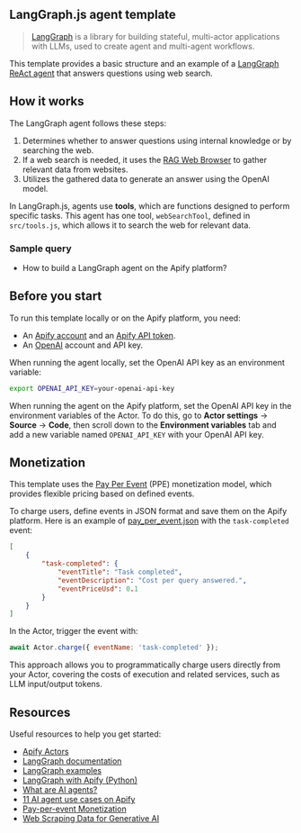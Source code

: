 ## LangGraph.js agent template

<!-- This is an Apify template readme -->

> [LangGraph](https://langchain-ai.github.io/langgraphjs/) is a library for building stateful, multi-actor applications with LLMs, used to create agent and multi-agent workflows.

This template provides a basic structure and an example of a [LangGraph](https://www.langchain.com/langgraph) [ReAct agent](https://react-lm.github.io/) that answers questions using web search.

## How it works

The LangGraph agent follows these steps:

1. Determines whether to answer questions using internal knowledge or by searching the web.
2. If a web search is needed, it uses the [RAG Web Browser](https://apify.com/apify/rag-web-browser) to gather relevant data from websites.
3. Utilizes the gathered data to generate an answer using the OpenAI model.

In LangGraph.js, agents use **tools**, which are functions designed to perform specific tasks.
This agent has one tool, `webSearchTool`, defined in `src/tools.js`, which allows it to search the web for relevant data.

### Sample query

- How to build a LangGraph agent on the Apify platform?

## Before you start

To run this template locally or on the Apify platform, you need:

- An [Apify account](https://console.apify.com/) and an [Apify API token](https://docs.apify.com/platform/integrations/api#api-token).
- An [OpenAI](https://openai.com/) account and API key.

When running the agent locally, set the OpenAI API key as an environment variable:

```bash
export OPENAI_API_KEY=your-openai-api-key
```

When running the agent on the Apify platform, set the OpenAI API key in the environment variables of the Actor.
To do this, go to **Actor settings** → **Source** → **Code**, then scroll down to the **Environment variables** tab and add a new variable named `OPENAI_API_KEY` with your OpenAI API key.

## Monetization

This template uses the [Pay Per Event](https://docs.apify.com/platform/actors/publishing/monetize#pay-per-event-pricing-model) (PPE) monetization model, which provides flexible pricing based on defined events.

To charge users, define events in JSON format and save them on the Apify platform. Here is an example of [pay_per_event.json](.actor/pay_per_event.json) with the `task-completed` event:

```json
[
    {
        "task-completed": {
            "eventTitle": "Task completed",
            "eventDescription": "Cost per query answered.",
            "eventPriceUsd": 0.1
        }
    }
]
```

In the Actor, trigger the event with:

```javascript
await Actor.charge({ eventName: 'task-completed' });
```

This approach allows you to programmatically charge users directly from your Actor, covering the costs of execution and related services, such as LLM input/output tokens.

## Resources

Useful resources to help you get started:

- [Apify Actors](https://docs.apify.com/platform/actors)
- [LangGraph documentation](https://langchain-ai.github.io/langgraph/tutorials/introduction/)
- [LangGraph examples](https://github.com/bracesproul/langgraphjs-examples/tree/main)
- [LangGraph with Apify (Python)](https://docs.apify.com/platform/integrations/langgraph)
- [What are AI agents?](https://blog.apify.com/what-are-ai-agents/)
- [11 AI agent use cases on Apify](https://blog.apify.com/ai-agent-use-cases/)
- [Pay-per-event Monetization](https://docs.apify.com/sdk/js/docs/next/guides/pay-per-event)
- [Web Scraping Data for Generative AI](https://www.youtube.com/watch?v=8uvHH-ocSes)
